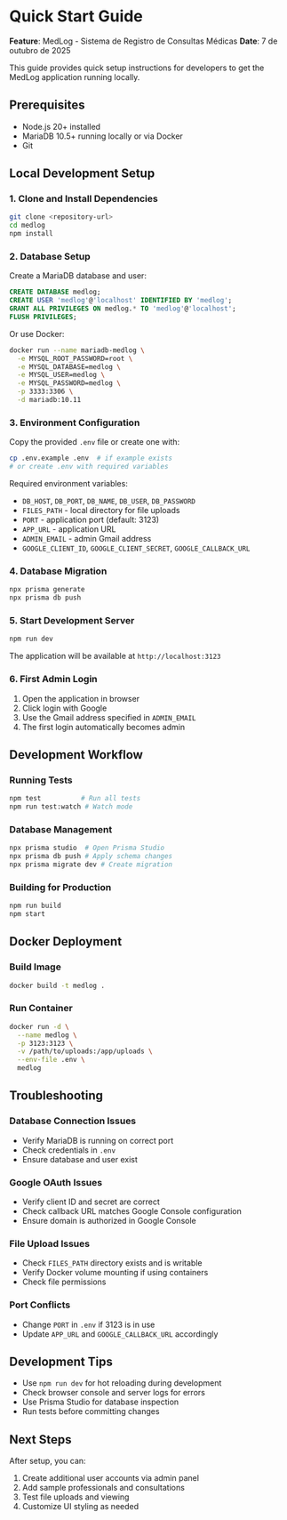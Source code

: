 # Quick Start Guide

**Feature**: MedLog - Sistema de Registro de Consultas Médicas
**Date**: 7 de outubro de 2025

This guide provides quick setup instructions for developers to get the MedLog application running locally.

## Prerequisites

- Node.js 20+ installed
- MariaDB 10.5+ running locally or via Docker
- Git

## Local Development Setup

### 1. Clone and Install Dependencies

```bash
git clone <repository-url>
cd medlog
npm install
```

### 2. Database Setup

Create a MariaDB database and user:

```sql
CREATE DATABASE medlog;
CREATE USER 'medlog'@'localhost' IDENTIFIED BY 'medlog';
GRANT ALL PRIVILEGES ON medlog.* TO 'medlog'@'localhost';
FLUSH PRIVILEGES;
```

Or use Docker:

```bash
docker run --name mariadb-medlog \
  -e MYSQL_ROOT_PASSWORD=root \
  -e MYSQL_DATABASE=medlog \
  -e MYSQL_USER=medlog \
  -e MYSQL_PASSWORD=medlog \
  -p 3333:3306 \
  -d mariadb:10.11
```

### 3. Environment Configuration

Copy the provided `.env` file or create one with:

```bash
cp .env.example .env  # if example exists
# or create .env with required variables
```

Required environment variables:
- `DB_HOST`, `DB_PORT`, `DB_NAME`, `DB_USER`, `DB_PASSWORD`
- `FILES_PATH` - local directory for file uploads
- `PORT` - application port (default: 3123)
- `APP_URL` - application URL
- `ADMIN_EMAIL` - admin Gmail address
- `GOOGLE_CLIENT_ID`, `GOOGLE_CLIENT_SECRET`, `GOOGLE_CALLBACK_URL`

### 4. Database Migration

```bash
npx prisma generate
npx prisma db push
```

### 5. Start Development Server

```bash
npm run dev
```

The application will be available at `http://localhost:3123`

### 6. First Admin Login

1. Open the application in browser
2. Click login with Google
3. Use the Gmail address specified in `ADMIN_EMAIL`
4. The first login automatically becomes admin

## Development Workflow

### Running Tests

```bash
npm test          # Run all tests
npm run test:watch # Watch mode
```

### Database Management

```bash
npx prisma studio  # Open Prisma Studio
npx prisma db push # Apply schema changes
npx prisma migrate dev # Create migration
```

### Building for Production

```bash
npm run build
npm start
```

## Docker Deployment

### Build Image

```bash
docker build -t medlog .
```

### Run Container

```bash
docker run -d \
  --name medlog \
  -p 3123:3123 \
  -v /path/to/uploads:/app/uploads \
  --env-file .env \
  medlog
```

## Troubleshooting

### Database Connection Issues
- Verify MariaDB is running on correct port
- Check credentials in `.env`
- Ensure database and user exist

### Google OAuth Issues
- Verify client ID and secret are correct
- Check callback URL matches Google Console configuration
- Ensure domain is authorized in Google Console

### File Upload Issues
- Check `FILES_PATH` directory exists and is writable
- Verify Docker volume mounting if using containers
- Check file permissions

### Port Conflicts
- Change `PORT` in `.env` if 3123 is in use
- Update `APP_URL` and `GOOGLE_CALLBACK_URL` accordingly

## Development Tips

- Use `npm run dev` for hot reloading during development
- Check browser console and server logs for errors
- Use Prisma Studio for database inspection
- Run tests before committing changes

## Next Steps

After setup, you can:
1. Create additional user accounts via admin panel
2. Add sample professionals and consultations
3. Test file uploads and viewing
4. Customize UI styling as needed